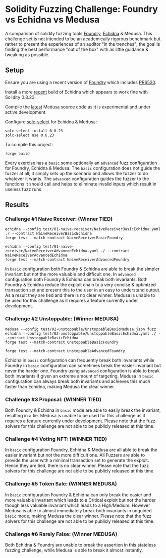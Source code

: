 # Solidity Fuzzing Challenge: Foundry vs Echidna vs Medusa #

A comparison of solidity fuzzing tools [Foundry](https://book.getfoundry.sh/), [Echidna](https://secure-contracts.com/program-analysis/echidna/index.html) & Medusa. This challenge set is not intended to be an academically rigorous benchmark but rather to present the experiences of an auditor "in the trenches"; the goal is finding the best performance "out of the box" with as little guidance & tweaking as possible.

## Setup ##

Ensure you are using a recent version of [Foundry](https://github.com/foundry-rs/foundry) which includes [PR6530](https://github.com/foundry-rs/foundry/pull/6530). 

Install a more [recent](https://github.com/crytic/echidna/actions/runs/6747387119) build of Echidna which appears to work fine with Solidity 0.8.23.

Compile the [latest](https://github.com/crytic/medusa) Medusa source code as it is experimental and under active development.

Configure [solc-select](https://github.com/crytic/solc-select) for Echidna & Medusa:

`solc-select install 0.8.23`\
`solc-select use 0.8.23`

To compile this project:

`forge build`

Every exercise has a `basic` some optionally an `advanced` fuzz configuration for Foundry, Echidna & Medusa. The `basic` configuration does not guide the fuzzer at all; it simply sets up the scenario and allows the fuzzer to do whatever it wants. The `advanced` configuration guides the fuzzer to the functions it should call and helps to eliminate invalid inputs which result in useless fuzz runs.

## Results ##

### Challenge #1 Naive Receiver: (Winner TIED) ###

`echidna --config test/01-naive-receiver/NaiveReceiverBasicEchidna.yaml ./ --contract NaiveReceiverBasicEchidna`\
`forge test --match-contract NaiveReceiverBasicFoundry`

`echidna --config test/01-naive-receiver/NaiveReceiverAdvancedEchidna.yaml ./ --contract NaiveReceiverAdvancedEchidna`\
`forge test --match-contract NaiveReceiverAdvancedFoundry`

In `basic` configuration both Foundry & Echidna are able to break the simpler invariant but not the more valuable and difficult one. In `advanced` configuration both Foundry & Echidna can break both invariants. Both Foundry & Echidna reduce the exploit chain to a very concise & optimized transaction set and present this to the user in an easy to understand output. As a result they are tied and there is no clear winner. Medusa is unable to be used for this challenge as it requires a feature currently under development.

### Challenge #2 Unstoppable: (Winner MEDUSA) ###

`medusa --config test/02-unstoppable/UnstoppableBasicMedusa.json fuzz`\
`echidna --config test/02-unstoppable/UnstoppableBasicEchidna.yaml ./ --contract UnstoppableBasicEchidna`\
`forge test --match-contract UnstoppableBasicFoundry`

`forge test --match-contract UnstoppableAdvancedFoundry`

Echidna in `basic` configuration can frequently break both invariants while Foundry in `basic` configuration can sometimes break the easier invariant but never the harder one. Foundry using `advanced` configuration is able to break both invariants if given an extreme amount of targeting. Medusa in `basic` configuration can always break both invariants and achieves this much faster than Echidna, making Medusa the clear winner.

### Challenge #3 Proposal: (WINNER TIED) ###

Both Foundry & Echidna in `basic` mode are able to easily break the invariant, resulting in a tie. Medusa is unable to be used for this challenge as it requires a feature currently under development. Please note that the fuzz solvers for this challenge are not able to be publicly released at this time.

### Challenge #4 Voting NFT: (WINNER TIED) ###

In `basic` configuration Foundry, Echidna & Medusa are all able to break the easier invariant but not the more difficult one. All Fuzzers are able to provide the user with a minimal transaction set to generate the exploit. Hence they are tied, there is no clear winner. Please note that the fuzz solvers for this challenge are not able to be publicly released at this time.

### Challenge #5 Token Sale: (WINNER MEDUSA) ###

In `basic` configuration Foundry & Echidna can only break the easier and more valuable invariant which leads to a Critical exploit but not the harder though less valuable invariant which leads to a High/Medium. However Medusa is able to almost immediately break both invariants in unguided `basic` mode, making Medusa the clear winner. Please note that the fuzz solvers for this challenge are not able to be publicly released at this time.

### Challenge #6 Rarely False: (Winner MEDUSA) ###

Both Echidna & Foundry are unable to break the assertion in this stateless fuzzing challenge, while Medusa is able to break it almost instantly.
